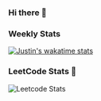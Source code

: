 ### Hi there 👋

<!--
**juskek/juskek** is a ✨ _special_ ✨ repository because its `README.md` (this file) appears on your GitHub profile.

Here are some ideas to get you started:

- 🔭 I’m currently working on ...
- 🌱 I’m currently learning ...
- 👯 I’m looking to collaborate on ...
- 🤔 I’m looking for help with ...
- 💬 Ask me about ...
- 📫 How to reach me: ...
- 😄 Pronouns: ...
- ⚡ Fun fact: ...
-->
<!-- 
### GitHub Stats 👾
[![Justin's GitHub stats](https://github-readme-stats.vercel.app/api?username=juskek)](https://github.com/anuraghazra/github-readme-stats)

[![Top Langs](https://github-readme-stats.vercel.app/api/top-langs/?username=juskek&exclude_repo=stonks&hide=SWIG)](https://github.com/anuraghazra/github-readme-stats)
 -->
### Weekly Stats
[![Justin's wakatime stats](https://github-readme-stats.vercel.app/api/wakatime?username=juskek)](https://github.com/anuraghazra/github-readme-stats)

### LeetCode Stats 🧪
![Leetcode Stats](https://leetcard.jacoblin.cool/justkek)

